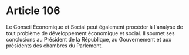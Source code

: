 # Article 106

Le Conseil Économique et Social peut également procéder à l'analyse de tout problème de développement économique et social. Il soumet ses conclusions au Président de la République, au Gouvernement et aux présidents des chambres du
Parlement.